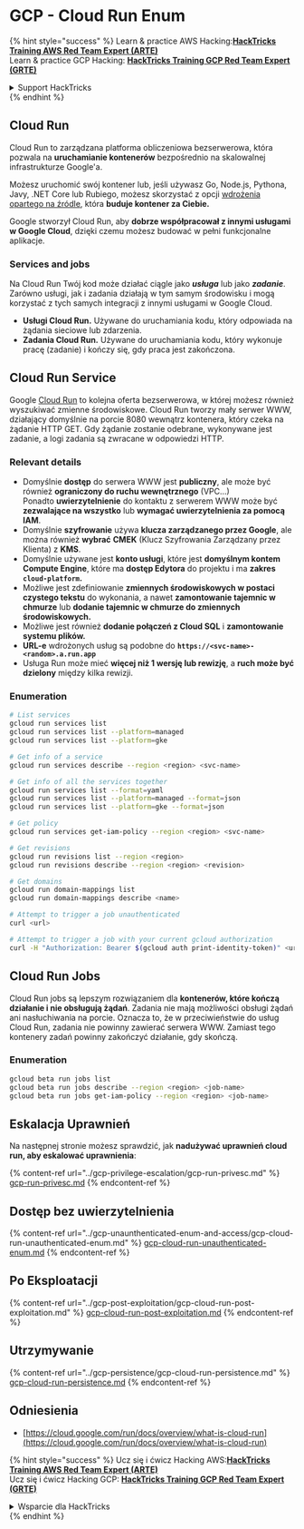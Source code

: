 # GCP - Cloud Run Enum

{% hint style="success" %}
Learn & practice AWS Hacking:<img src="../../../.gitbook/assets/image (1).png" alt="" data-size="line">[**HackTricks Training AWS Red Team Expert (ARTE)**](https://training.hacktricks.xyz/courses/arte)<img src="../../../.gitbook/assets/image (1).png" alt="" data-size="line">\
Learn & practice GCP Hacking: <img src="../../../.gitbook/assets/image (2).png" alt="" data-size="line">[**HackTricks Training GCP Red Team Expert (GRTE)**<img src="../../../.gitbook/assets/image (2).png" alt="" data-size="line">](https://training.hacktricks.xyz/courses/grte)

<details>

<summary>Support HackTricks</summary>

* Check the [**subscription plans**](https://github.com/sponsors/carlospolop)!
* **Join the** 💬 [**Discord group**](https://discord.gg/hRep4RUj7f) or the [**telegram group**](https://t.me/peass) or **follow** us on **Twitter** 🐦 [**@hacktricks\_live**](https://twitter.com/hacktricks\_live)**.**
* **Share hacking tricks by submitting PRs to the** [**HackTricks**](https://github.com/carlospolop/hacktricks) and [**HackTricks Cloud**](https://github.com/carlospolop/hacktricks-cloud) github repos.

</details>
{% endhint %}

## Cloud Run <a href="#reviewing-cloud-run-configurations" id="reviewing-cloud-run-configurations"></a>

Cloud Run to zarządzana platforma obliczeniowa bezserwerowa, która pozwala na **uruchamianie kontenerów** bezpośrednio na skalowalnej infrastrukturze Google'a.

Możesz uruchomić swój kontener lub, jeśli używasz Go, Node.js, Pythona, Javy, .NET Core lub Rubiego, możesz skorzystać z opcji [wdrożenia opartego na źródle](https://cloud.google.com/run/docs/deploying-source-code), która **buduje kontener za Ciebie.**

Google stworzył Cloud Run, aby **dobrze współpracował z innymi usługami w Google Cloud**, dzięki czemu możesz budować w pełni funkcjonalne aplikacje.

### Services and jobs <a href="#services-and-jobs" id="services-and-jobs"></a>

Na Cloud Run Twój kod może działać ciągle jako _**usługa**_ lub jako _**zadanie**_. Zarówno usługi, jak i zadania działają w tym samym środowisku i mogą korzystać z tych samych integracji z innymi usługami w Google Cloud.

* **Usługi Cloud Run.** Używane do uruchamiania kodu, który odpowiada na żądania sieciowe lub zdarzenia.
* **Zadania Cloud Run.** Używane do uruchamiania kodu, który wykonuje pracę (zadanie) i kończy się, gdy praca jest zakończona.

## Cloud Run Service

Google [Cloud Run](https://cloud.google.com/run) to kolejna oferta bezserwerowa, w której możesz również wyszukiwać zmienne środowiskowe. Cloud Run tworzy mały serwer WWW, działający domyślnie na porcie 8080 wewnątrz kontenera, który czeka na żądanie HTTP GET. Gdy żądanie zostanie odebrane, wykonywane jest zadanie, a logi zadania są zwracane w odpowiedzi HTTP.

### Relevant details

* Domyślnie **dostęp** do serwera WWW jest **publiczny**, ale może być również **ograniczony do ruchu wewnętrznego** (VPC...)\
Ponadto **uwierzytelnienie** do kontaktu z serwerem WWW może być **zezwalające na wszystko** lub **wymagać uwierzytelnienia za pomocą IAM**.
* Domyślnie **szyfrowanie** używa **klucza zarządzanego przez Google**, ale można również **wybrać** **CMEK** (Klucz Szyfrowania Zarządzany przez Klienta) z **KMS**.
* Domyślnie używane jest **konto usługi**, które jest **domyślnym kontem Compute Engine**, które ma **dostęp Edytora** do projektu i ma **zakres `cloud-platform`.**
* Możliwe jest zdefiniowanie **zmiennych środowiskowych w postaci czystego tekstu** do wykonania, a nawet **zamontowanie tajemnic w chmurze** lub **dodanie tajemnic w chmurze do zmiennych środowiskowych.**
* Możliwe jest również **dodanie połączeń z Cloud SQL** i **zamontowanie systemu plików.**
* **URL-e** wdrożonych usług są podobne do **`https://<svc-name>-<random>.a.run.app`**
* Usługa Run może mieć **więcej niż 1 wersję lub rewizję**, a **ruch może być dzielony** między kilka rewizji.

### Enumeration
```bash
# List services
gcloud run services list
gcloud run services list --platform=managed
gcloud run services list --platform=gke

# Get info of a service
gcloud run services describe --region <region> <svc-name>

# Get info of all the services together
gcloud run services list --format=yaml
gcloud run services list --platform=managed --format=json
gcloud run services list --platform=gke --format=json

# Get policy
gcloud run services get-iam-policy --region <region> <svc-name>

# Get revisions
gcloud run revisions list --region <region>
gcloud run revisions describe --region <region> <revision>

# Get domains
gcloud run domain-mappings list
gcloud run domain-mappings describe <name>

# Attempt to trigger a job unauthenticated
curl <url>

# Attempt to trigger a job with your current gcloud authorization
curl -H "Authorization: Bearer $(gcloud auth print-identity-token)" <url>
```
## Cloud Run Jobs

Cloud Run jobs są lepszym rozwiązaniem dla **kontenerów, które kończą działanie i nie obsługują żądań**. Zadania nie mają możliwości obsługi żądań ani nasłuchiwania na porcie. Oznacza to, że w przeciwieństwie do usług Cloud Run, zadania nie powinny zawierać serwera WWW. Zamiast tego kontenery zadań powinny zakończyć działanie, gdy skończą. 

### Enumeration
```bash
gcloud beta run jobs list
gcloud beta run jobs describe --region <region> <job-name>
gcloud beta run jobs get-iam-policy --region <region> <job-name>
```
## Eskalacja Uprawnień

Na następnej stronie możesz sprawdzić, jak **nadużywać uprawnień cloud run, aby eskalować uprawnienia**:

{% content-ref url="../gcp-privilege-escalation/gcp-run-privesc.md" %}
[gcp-run-privesc.md](../gcp-privilege-escalation/gcp-run-privesc.md)
{% endcontent-ref %}

## Dostęp bez uwierzytelnienia

{% content-ref url="../gcp-unaunthenticated-enum-and-access/gcp-cloud-run-unauthenticated-enum.md" %}
[gcp-cloud-run-unauthenticated-enum.md](../gcp-unaunthenticated-enum-and-access/gcp-cloud-run-unauthenticated-enum.md)
{% endcontent-ref %}

## Po Eksploatacji

{% content-ref url="../gcp-post-exploitation/gcp-cloud-run-post-exploitation.md" %}
[gcp-cloud-run-post-exploitation.md](../gcp-post-exploitation/gcp-cloud-run-post-exploitation.md)
{% endcontent-ref %}

## Utrzymywanie

{% content-ref url="../gcp-persistence/gcp-cloud-run-persistence.md" %}
[gcp-cloud-run-persistence.md](../gcp-persistence/gcp-cloud-run-persistence.md)
{% endcontent-ref %}

## Odniesienia

* [https://cloud.google.com/run/docs/overview/what-is-cloud-run](https://cloud.google.com/run/docs/overview/what-is-cloud-run)

{% hint style="success" %}
Ucz się i ćwicz Hacking AWS:<img src="../../../.gitbook/assets/image (1).png" alt="" data-size="line">[**HackTricks Training AWS Red Team Expert (ARTE)**](https://training.hacktricks.xyz/courses/arte)<img src="../../../.gitbook/assets/image (1).png" alt="" data-size="line">\
Ucz się i ćwicz Hacking GCP: <img src="../../../.gitbook/assets/image (2).png" alt="" data-size="line">[**HackTricks Training GCP Red Team Expert (GRTE)**<img src="../../../.gitbook/assets/image (2).png" alt="" data-size="line">](https://training.hacktricks.xyz/courses/grte)

<details>

<summary>Wsparcie dla HackTricks</summary>

* Sprawdź [**plany subskrypcyjne**](https://github.com/sponsors/carlospolop)!
* **Dołącz do** 💬 [**grupy Discord**](https://discord.gg/hRep4RUj7f) lub [**grupy telegramowej**](https://t.me/peass) lub **śledź** nas na **Twitterze** 🐦 [**@hacktricks\_live**](https://twitter.com/hacktricks\_live)**.**
* **Dziel się trikami hackingowymi, przesyłając PR-y do** [**HackTricks**](https://github.com/carlospolop/hacktricks) i [**HackTricks Cloud**](https://github.com/carlospolop/hacktricks-cloud) repozytoriów github.

</details>
{% endhint %}
